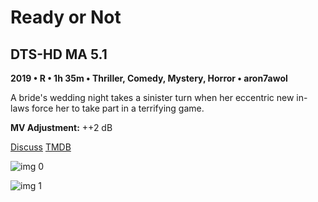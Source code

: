 # Ready or Not

## DTS-HD MA 5.1

**2019 • R • 1h 35m • Thriller, Comedy, Mystery, Horror • aron7awol**

A bride's wedding night takes a sinister turn when her eccentric new in-laws force her to take part in a terrifying game.

**MV Adjustment:** ++2 dB

[Discuss](https://www.avsforum.com/threads/bass-eq-for-filtered-movies.2995212/post-58863880)  [TMDB](567609)

![img 0](https://i.imgur.com/IQMWgyK.jpg)

![img 1](https://i.imgur.com/ILU51HR.png)

